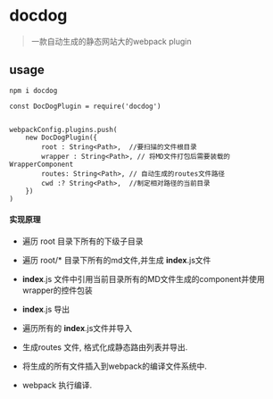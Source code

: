 # docdog 

> 一款自动生成的静态网站大的webpack plugin


## usage

```npm
npm i docdog
```

```
const DocDogPlugin = require('docdog')


webpackConfig.plugins.push(
    new DocDogPlugin({
        root : String<Path>,  //要扫描的文件根目录
        wrapper : String<Path>, // 将MD文件打包后需要装载的WrapperComponent
        routes: String<Path>, // 自动生成的routes文件路径
        cwd :? String<Path>,  //制定相对路径的当前目录
    })
)

```


#### 实现原理

*  遍历 root 目录下所有的下级子目录
*  遍历 root/* 目录下所有的md文件,并生成 __index__.js文件 
* __index__.js 文件中引用当前目录所有的MD文件生成的component并使用wrapper的控件包装
* __index__.js 导出

* 遍历所有的  __index__.js文件并导入
* 生成routes 文件, 格式化成静态路由列表并导出.


* 将生成的所有文件插入到webpack的编译文件系统中.
* webpack 执行编译.
